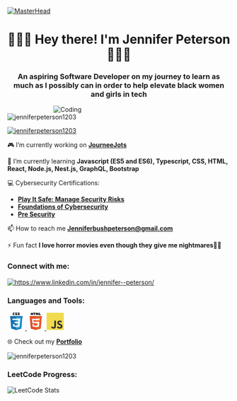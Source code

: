 [![MasterHead](https://cdn-media-1.freecodecamp.org/code-radio/Saron3.gif)](https://cdn-media-1.freecodecamp.org/code-radio/Saron3.gif)
<h1 align="center">👩🏿‍💻 Hey there! I'm Jennifer Peterson 👩🏿‍💻</h1>
<h3 align="center">An aspiring Software Developer on my journey to learn as much as I possibly can in order to help elevate black women and girls in tech</h3>
<img align="right" alt="Coding" width="400" src="https://compote.slate.com/images/30cde9b2-65c2-4a5c-9fe2-4d5ffe5b2c81.gif?width=2200">

<p align="left"> <img src="https://komarev.com/ghpvc/?username=jenniferpeterson1203&label=Profile%20views&color=0e75b6&style=flat" alt="jenniferpeterson1203" /> </p>

<p align="left"> <a href="https://github.com/ryo-ma/github-profile-trophy"><img src="https://github-profile-trophy.vercel.app/?username=jenniferpeterson1203" alt="jenniferpeterson1203" /></a> </p>

🎮  I’m currently working on [**JourneeJots**](https://journeejots.netlify.app)

🧐  I’m currently learning **Javascript (ES5 and ES6), Typescript, CSS, HTML, React, Node.js, Nest.js, GraphQL, Bootstrap**

💻 Cybersecurity Certifications:
  - [**Play It Safe: Manage Security Risks**](https://coursera.org/share/2c44b016ec31132bb8b4b9d37d19bfd8)
  - [**Foundations of Cybersecurity**](https://coursera.org/share/07cb6e0e9444ea2b07d6673b50ca53f7)
  - [**Pre Security**](https://tryhackme-certificates.s3-eu-west-1.amazonaws.com/THM-C416DNBTDA.pdf)

📫  How to reach me **Jenniferbushpeterson@gmail.com**

⚡  Fun fact **I love horror movies even though they give me nightmares🫣🥴**

<h3 align="left">Connect with me:</h3>
<p align="left">
<a href="https://linkedin.com/in/https://www.linkedin.com/in/jennifer--peterson/" target="blank"><img align="center" src="https://raw.githubusercontent.com/rahuldkjain/github-profile-readme-generator/master/src/images/icons/Social/linked-in-alt.svg" alt="https://www.linkedin.com/in/jennifer--peterson/" height="30" width="40" /></a>
</p>

<h3 align="left">Languages and Tools:</h3>
<p align="left"> <a href="https://www.w3schools.com/css/" target="_blank" rel="noreferrer"> <img src="https://raw.githubusercontent.com/devicons/devicon/master/icons/css3/css3-original-wordmark.svg" alt="css3" width="40" height="40"/> </a> <a href="https://www.w3.org/html/" target="_blank" rel="noreferrer"> <img src="https://raw.githubusercontent.com/devicons/devicon/master/icons/html5/html5-original-wordmark.svg" alt="html5" width="40" height="40"/> </a> <a href="https://developer.mozilla.org/en-US/docs/Web/JavaScript" target="_blank" rel="noreferrer"> <img src="https://raw.githubusercontent.com/devicons/devicon/master/icons/javascript/javascript-original.svg" alt="javascript" width="40" height="40"/> </a> </p>

 🌐 Check out my [**Portfolio**](https://jennifer-peterson-portfolio-site.netlify.app/)
<p><img align="center" src="https://github-readme-stats.vercel.app/api/top-langs?username=jenniferpeterson1203&show_icons=true&locale=en&layout=compact" alt="jenniferpeterson1203" /></p>

<h3 align="left">LeetCode Progress:</h3>
<p align="left">
  <img src="https://leetcard.jacoblin.cool/Jennifer1203?theme=dark&font=Montserrat&ext=contest" alt="LeetCode Stats">
</p>

